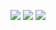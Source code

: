 ![](https://busites-www.s3.amazonaws.com/mvillehbr-com/2018/03/Palm-tree-banner.jpg)
![](https://github-readme-stats.vercel.app/api?username=grantpinkham&show_icons=true&theme=merko&hide=stars,issues,contribs&include_all_commits=true&line_height=34&hide_border=true&hide_title=true)
[![](https://github-readme-stats.vercel.app/api/top-langs/?username=grantpinkham&langs_count=2&theme=merko&card_width=180&layout=compact&hide_border=true)]()
